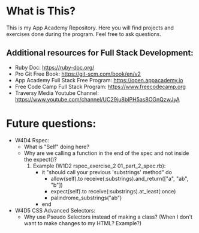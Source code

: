# What is This?

This is my App Academy Repository. Here you will find projects and exercises done during the program.
Feel free to ask questions.

## Additional resources for Full Stack Development:
- Ruby Doc: https://ruby-doc.org/
- Pro Git Free Book: https://git-scm.com/book/en/v2
- App Academy Full Stack Free Program: https://open.appacademy.io
- Free Code Camp Full Stack Program: https://www.freecodecamp.org
- Traversy Media Youtube Channel: https://www.youtube.com/channel/UC29ju8bIPH5as8OGnQzwJyA

# Future questions:
- W4D4 Rspec:
	- What is "Self" doing here?
	- Why are we calling a function in the end of the spec and not inside the expect()?
		1. Example (W1D2 rspec_exercise_2 01_part_2_spec.rb):
		    - it "should call your previous 'substrings' method" do
		      - allow(self).to receive(:substrings).and_return(["a", "ab", "b"])
		      - expect(self).to receive(:substrings).at_least(:once)
		      - palindrome_substrings("ab")
		    - end
- W4D5 CSS Advanced Selectors:
	- Why use Pseudo Selectors instead of making a class? (When I don't want to make changes to my HTML? Example?)
